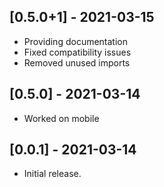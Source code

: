## [0.5.0+1] - 2021-03-15

* Providing documentation
* Fixed compatibility issues
* Removed unused imports

## [0.5.0] - 2021-03-14

* Worked on mobile

## [0.0.1] - 2021-03-14

* Initial release.